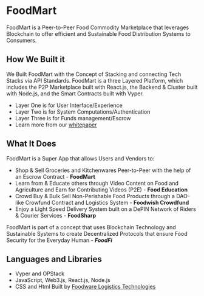 # FoodMart
FoodMart is a Peer-to-Peer Food Commodity Marketplace that leverages Blockchain to offer efficient and Sustainable Food Distribution Systems to Consumers.

## How We Built it
We Built FoodMart with the Concept of Stacking and connecting Tech Stacks via API Standards. FoodMart is a three Layered Platform, which includes the P2P Marketplace built with React.js, the Backend & Cluster built with Node.js, and the Smart Contracts built with Vyper.

- Layer One is for User Interface/Experience
- Layer Two is for System Computations/Authentication
- Layer Three is for Funds management/Escrow
- Learn more from our [whitepaper](https://t.ly/zY42S)

## What It Does
FoodMart is a Super App that allows Users and Vendors to:

- Shop & Sell Groceries and Kitchenwares Peer-to-Peer with the help of an Escrow Contract - **FoodMart**
- Learn from & Educate others through Video Content on Food and Agriculture and Earn for Contributing Videos (P2E) - **Food Education**
- Crowd Buy & Bulk Sell Non-Perishable Food Products through a DAO-like Crowfund Contract and Logistics System - **Foodwish Crowdfund**
- Enjoy a Light Speed Delivery System built on a DePIN Network of Riders & Courier Services - **FoodSharp**

FoodMart is part of a concept that uses Blockchain Technology and Sustainable Systems to create Decentralized Protocols that ensure Food Security for the Everyday Human - _**FoodFi**_
## Languages and Libraries 
- Vyper and OPStack
- JavaScript, Web3.js, React.js, Node.js
- CSS and Html
Built by [Foodware Logistics Technologies](https://linktr.ee/foodware_labs)
